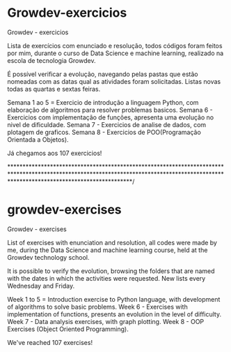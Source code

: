 # Growdev-exercicios
Growdev - exercicios

Lista de exercícios com enunciado e resolução, todos códigos foram feitos por mim, durante o curso de Data Science e machine learning, realizado na escola de tecnologia Growdev.

É possível verificar a evolução, navegando pelas pastas que estão nomeadas com as datas qual as atividades foram solicitadas. Listas novas todas as quartas e sextas feiras.

Semana 1 ao 5 = Exercicio de introdução a linguagem Python, com elaboração de algoritmos para resolver problemas basicos.
Semana 6 - Exercicios com implementação de funções, apresenta uma evolução no nivel de dificuldade.
Semana 7 - Exercicios de analise de dados, com plotagem de graficos.
Semana 8 - Exercicios de POO(Programação Orientada a Objetos).

Já chegamos aos 107 exercicios!

\***************************************************************************************************************************************************************************************/

# growdev-exercises
Growdev - exercises

List of exercises with enunciation and resolution, all codes were made by me, during the Data Science and machine learning course, held at the Growdev technology school.

It is possible to verify the evolution, browsing the folders that are named with the dates in which the activities were requested. New lists every Wednesday and Friday.

Week 1 to 5 = Introduction exercise to Python language, with development of algorithms to solve basic problems.
Week 6 - Exercises with implementation of functions, presents an evolution in the level of difficulty.
Week 7 - Data analysis exercises, with graph plotting.
Week 8 - OOP Exercises (Object Oriented Programming).

We've reached 107 exercises!
